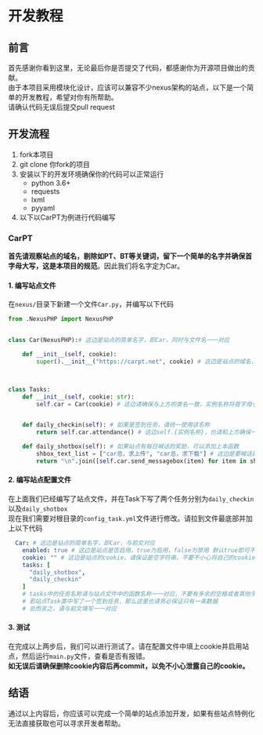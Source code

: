 # 开发教程
## 前言
首先感谢你看到这里，无论最后你是否提交了代码，都感谢你为开源项目做出的贡献。  
由于本项目采用模块化设计，应该可以兼容不少nexus架构的站点，以下是一个简单的开发教程，希望对你有所帮助。  
请确认代码无误后提交pull request

## 开发流程
1. fork本项目
2. git clone 你fork的项目
3. 安装以下的开发环境确保你的代码可以正常运行
   - python 3.6+
   - requests
   - lxml
   - pyyaml
4. 以下以CarPT为例进行代码编写
### CarPT
**首先请观察站点的域名，剔除如PT、BT等关键词，留下一个简单的名字并确保首字母大写，这是本项目的规范**。因此我们将名字定为Car。
#### 1. 编写站点文件
在`nexus/`目录下新建一个文件`Car.py`，并编写以下代码
```python
from .NexusPHP import NexusPHP


class Car(NexusPHP):# 这边是站点的简单名字，即Car，同时与文件名一一对应

    def __init__(self, cookie):
        super().__init__("https://carpt.net", cookie) # 这边是站点的域名，请保证右侧不要有/，以及无关的如/index.php等字符



class Tasks:
    def __init__(self, cookie: str):
        self.car = Car(cookie) # 这边请确保与上方的类名一致，实例名称将首字母小写，即car


    def daily_checkin(self): # 如果是签到任务，请统一使用该名称
        return self.car.attendance() # 这边self.{实例名称}，也请和上方确保一致，即car

    def daily_shotbox(self): # 如果站点有每日喊话的奖励，可以添加上本函数
        shbox_text_list = ["car总，求上传", "car总，求下载"] # 这边是要喊话的内容，多条喊话像这样进行间隔
        return "\n".join([self.car.send_messagebox(item) for item in shbox_text_list]) # 这边代码需要确保为self.{实例名称}.send_messagebox，即self.car.send_messagebox,其他不需要改动
```
#### 2. 编写站点配置文件
在上面我们已经编写了站点文件，并在Task下写了两个任务分别为`daily_checkin`以及`daily_shotbox`  
现在我们需要对根目录的`config_task.yml`文件进行修改。请拉到文件最底部并加上以下代码
```yaml
  Car: # 这边是站点的简单名字，即Car，与前文对应
    enabled: true # 这边是站点是否启用，true为启用，false为禁用 默认true即可不需要改动
    cookie: "" # 这边是站点的cookie，请保证是空字符串，不要不小心将自己的cookie传上来
    tasks: [
      "daily_shotbox",
      "daily_checkin"
    ]
    # tasks中的任务名称请与站点文件中的函数名称一一对应，不要有多余的空格或者其他字符
    # 若站点Task类中写了一个签到任务，那么这里也请务必保证只有一条数据
    # 总而言之，请与前文填写一一对应
```
#### 3. 测试
在完成以上两步后，我们可以进行测试了。请在配置文件中填上cookie并启用站点，然后运行`main.py`文件，查看是否有报错。  
**如无误后请确保删除cookie内容后再commit，以免不小心泄露自己的cookie。**

## 结语
通过以上内容后，你应该可以完成一个简单的站点添加开发，如果有些站点特例化无法直接获取也可以寻求开发者帮助。